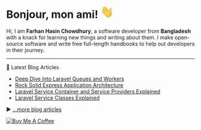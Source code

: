 # Bonjour, mon ami! <img src="./assets/wave.gif" width="35px" height="35px" alt="wave" />

Hi, I am **Farhan Hasin Chowdhury**, a software developer from **Bangladesh** with a knack for learning new things and writing about them. I make open-source software and write free full-length handbooks to help out developers in their journey.

---

📘 Latest Blog Articles

<!-- BLOG-POST-LIST:START -->
- [Deep Dive Into Laravel Queues and Workers](https://farhan.dev/laravel/deep-dive-into-laravel-queues-and-workers/)
- [Rock Solid Express Application Architecture](https://farhan.dev/node-js/rock-solid-express-application-architecture/)
- [Laravel Service Container and Service Providers Explained](https://farhan.dev/laravel/laravel-service-container-and-service-providers-explained/)
- [Laravel Service Classes Explained](https://farhan.dev/laravel/laravel-service-classes-explained/)
<!-- BLOG-POST-LIST:END -->

▶ [...more blog articles](https://www.freecodecamp.org/news/author/farhanhasin/)

<a href="https://www.buymeacoffee.com/farhanhasin" target="_blank"><img src="https://cdn.buymeacoffee.com/buttons/default-orange.png" alt="Buy Me A Coffee" height="50" width="auto"></a>
